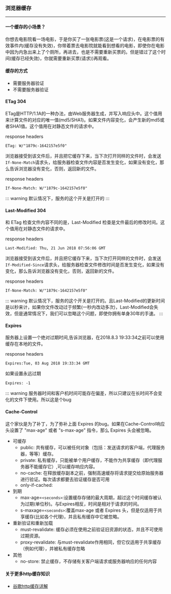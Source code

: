 ### 浏览器缓存
-------

#### 一个缓存的小场景？
你想去电影院看一场电影，于是你买了一张电影票(这是一个请求)，在电影票的有效事件内(缓存没有失效)，你带着票去电影院就能看到想看的电影，即使你在电影中因为内急出来上了个厕所，再进去，也是不需要重新买票的。但是错过了这个时间(缓存已经失效)，你就需要重新买票(请求))再观看。


#### 缓存的方式
* 需要服务器验证
* 不需要服务器验证 

#### ETag 304
ETag是HTTP/1.1A的一种办法，由Web服务器生成，并写入响应头中。这个值用来计算文件的对应的唯一值(md5/SHA1)。如果文件内容变化，会产生新的md5或者SHA1值。这个值用在对静态文件的请求中。

response headers
```
ETag: W/"1879c-1642157e5f0"
```

浏览器接受到该文件后，并且把它缓存下来，当下次打开同样的文件时，会发送`If-None-Match`请求头，给服务器检查文件内容是否发生变化，如果没有变化，那么告诉浏览器没有变化，否则，返回新的文件。

response headers
```
If-None-Match: W/"1879c-1642157e5f0"
```

::: warning
默认情况下，服务的这个开关是打开的
:::

#### Last-Modified 304

和 ETag 检查文件内容不同的是，Last-Modified 检查是文件最后的修改时间。这个值用在对静态文件的请求中。

response headers
```
Last-Modified: Thu, 21 Jun 2018 07:56:06 GMT
```

浏览器接受到该文件后，并且把它缓存下来，当下次打开同样的文件时，会发送`If-Modified-Since`请求头，给服务器检查文件修改时间是否发生变化，如果没有变化，那么告诉浏览器没有变化，否则，返回新的文件。

response headers
```
If-None-Match: W/"1879c-1642157e5f0"
```

::: warning
默认情况下，服务的这个开关是打开的。且Last-Modified的更新时间是以秒来计，如果你文件改动过于频繁(一秒内改动多次)，Last-Modified会失效，但是通常情况下，我们可以忽略这个问题，即使你拥有单身30年的手速。
:::

#### Expires
服务器上设置一个绝对过期时间,告诉浏览器，在2018.8.3 19:33:34之前可以使用缓存在本地的文件。

response headers
```
Expires:Tue, 03 Aug 2018 19:33:34 GMT
```
如果设置永远过期
```
Expires: -1
```

::: warning
服务器时间和客户机时间可能存在偏差，所以只建议在长时间不会变化的文件下使用。所以这是个bug


#### Cache-Control
这个家伙是为了补丁，为了弥补上面 Expires 的bug。如果在Cache-Control响应头设置了 "max-age" 或者 "s-max-age" 指令，那么 Expires 头会被忽略。

* 可缓存
    * public: 共有缓存，可以被任何对象（包括：发送请求的客户端，代理服务器，等等）缓存。
    * private: 私有缓存，只能被单个用户缓存，不能作为共享缓存（即代理服务器不能缓存它）,可以缓存响应内容。
    * no-cache: 在释放缓存副本之前，强制高速缓存将请求提交给原始服务器进行验证。每次请求都要去验证缓存是否可用
    * only-if-cached: 
* 到期
    * max-age=`<seconds>`:设置缓存存储的最大周期，超过这个时间缓存被认为过期(单位秒)。与Expires相反，时间是相对于请求的时间。
    * s-maxage=`<seconds>`:覆盖max-age 或者 Expires 头，但是仅适用于共享缓存(比如各个代理)，并且私有缓存中它被忽略。
* 重新验证和重新加载
    * must-revalidate: 缓存必须在使用之前验证旧资源的状态，并且不可使用过期资源。
    * proxy-revalidate: 与must-revalidate作用相同，但它仅适用于共享缓存（例如代理），并被私有缓存忽略
* 其他
    * no-store: 禁止缓存，不存储有关客户端请求或服务器响应的任何内容


#### 关于更多http缓存知识

* [谷歌http缓存详解](https://developers.google.com/web/fundamentals/performance/optimizing-content-efficiency/http-caching) 